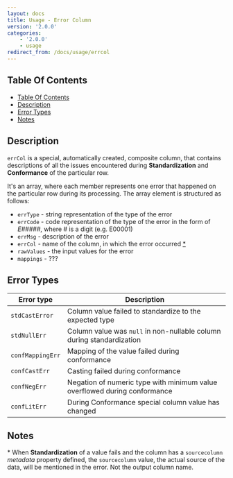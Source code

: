 ```yaml
---
layout: docs
title: Usage - Error Column
version: '2.0.0'
categories:
    - '2.0.0'
    - usage
redirect_from: /docs/usage/errcol
---
```

## Table Of Contents
<!-- toc -->
- [Table Of Contents](#table-of-contents)
- [Description](#description)
- [Error Types](#error-types)
- [Notes](#notes)
<!-- tocstop -->

## Description

`errCol` is a special, automatically created, composite column, that contains descriptions of all the issues encountered
during **Standardization** and **Conformance** of the particular row.

It's an array, where each member represents one error that happened on the particular row during its processing.
The array element is structured as follows:

- `errType` - string representation of the type of the error
- `errCode` - code representation of the type of the error in the form of _E#####_, where # is a digit (e.g. E00001)
- `errMsg` - description of the error
- `errCol` - name of the column, in which the error occurred [*](#notes-star)
- `rawValues` - the input values for the error
- `mappings` - ???

## Error Types

| Error type      | Description |
|-----------------|-------------|
| `stdCastError`  | Column value failed to standardize to the expected type |
| `stdNullErr`    | Column value was `null` in non-nullable column during standardization |
| `confMappingErr`| Mapping of the value failed during conformance |
| `confCastErr`   | Casting failed during conformance |
| `confNegErr`    | Negation of numeric type with minimum value overflowed during conformance |
| `confLitErr`    | During Conformance special column value has changed |

## Notes

<a name="#notes-star" />\* When **Standardization** of a value fails and the column has a `sourcecolumn` *metadata* property defined, the
`sourcecolumn` value, the actual source of the data, will be mentioned in the error. Not the output column name.
